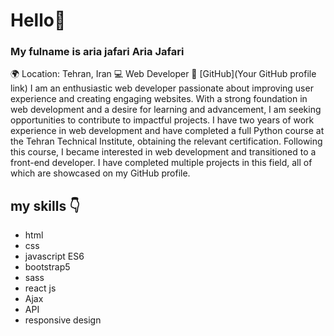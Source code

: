 # Hello👋
### My fulname is aria jafari Aria Jafari

🌍 Location: Tehran, Iran
💻 Web Developer
🔗 [GitHub](Your GitHub profile link)
I am an enthusiastic web developer passionate about improving user experience and creating engaging websites. With a strong foundation in web development and a desire for learning and advancement, I am seeking opportunities to contribute to impactful projects. I have two years of work experience in web development and have completed a full Python course at the Tehran Technical Institute, obtaining the relevant certification. Following this course, I became interested in web development and transitioned to a front-end developer. I have completed multiple projects in this field, all of which are showcased on my GitHub profile.

## my skills 👇
- html
- css
- javascript ES6
- bootstrap5
- sass
- react js
- Ajax
- API
- responsive design
